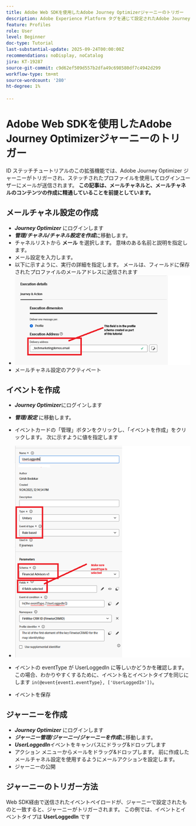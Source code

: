 ```yaml
---
title: Adobe Web SDKを使用したAdobe Journey Optimizerジャーニーのトリガー
description: Adobe Experience Platform タグを通じて設定されたAdobe Journey Optimizer Web SDKを利用して、ユーザーログインなどのサイトイベントからAEP ジャーニーを開始する方法を説明します
feature: Profiles
role: User
level: Beginner
doc-type: Tutorial
last-substantial-update: 2025-09-24T00:00:00Z
recommendations: noDisplay, noCatalog
jira: KT-19287
source-git-commit: c9d62ef509d557b2dfa49c698580df7c4942d299
workflow-type: tm+mt
source-wordcount: '280'
ht-degree: 1%

---
```


# Adobe Web SDKを使用したAdobe Journey Optimizerジャーニーのトリガー

ID ステッチチュートリアルのこの拡張機能では、Adobe Journey Optimizer ジャーニーがトリガーされ、ステッチされたプロファイルを使用してログインユーザーにメールが送信されます。 **この記事は、メールチャネルと、メールチャネルのコンテンツの作成に精通していることを前提としています。**

## メールチャネル設定の作成

* _&#x200B;**Journey Optimizer**&#x200B;_ にログインします
* _&#x200B;**管理/チャネル/チャネル設定を作成**&#x200B;_ に移動します。
* チャネルリストから **メール** を選択します。 意味のある名前と説明を指定します。
* メール設定を入力します。
* 以下に示すように、実行の詳細を指定します。 メールは、フィールドに保存されたプロファイルのメールアドレスに送信されます
* ![ メールチャネル ](assets/email-channel-execution.png)
* メールチャネル設定のアクティベート

## イベントを作成

* _&#x200B;**Journey Optimizer**&#x200B;_ にログインします
* _&#x200B;**管理/設定**&#x200B;_ に移動します。
* イベントカードの「管理」ボタンをクリックし、「イベントを作成」をクリックします。 次に示すように値を指定します
* ![journey-event](assets/journey-event.png)

* イベントの eventType が UserLoggedIn に等しいかどうかを確認します。 この場合、わかりやすくするために、イベント名とイベントタイプを同じにします `in(@event{event1.eventType}, ['UserLoggedIn'])`。
* イベントを保存

## ジャーニーを作成

* _&#x200B;**Journey Optimizer**&#x200B;_ にログインします
* _&#x200B;**ジャーニー管理/ジャーニー/ジャーニーを作成**&#x200B;_ に移動します。
* _&#x200B;**UserLoggedIn**&#x200B;_ イベントをキャンバスにドラッグ&amp;ドロップします
* アクション メニューからメールをドラッグ&amp;ドロップします。 前に作成したメールチャネル設定を使用するようにメールアクションを設定します。
* ジャーニーの公開

## ジャーニーのトリガー方法

Web SDK経由で送信されたイベントペイロードが、ジャーニーで設定されたものと一致すると、ジャーニーがトリガーされます。 この例では、イベントとイベントタイプは **UserLoggedIn** です



